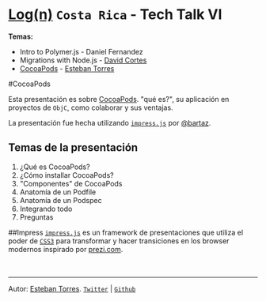 [Log(n)](http://log.co) `Costa Rica` - Tech Talk VI
============

**Temas:**
- Intro to Polymer.js - Daniel Fernandez 
- Migrations with Node.js - [David Cortes](https://github.com/dcortes22)
- [CocoaPods](#cocoapods) - [Esteban Torres](https://github.com/esttorhe)


#CocoaPods

Esta presentación es sobre [CocoaPods](http://cocoapods.org).
"qué es?", su aplicación en proyectos de `ObjC`, como colaborar y sus ventajas.

La presentación fue hecha utilizando [`impress.js`](#impress) por [@bartaz](http://twitter.com/bartaz).

Temas de la presentación
------------
1. ¿Qué es CocoaPods?
2. ¿Cómo installar CocoaPods?
3. "Componentes" de CocoaPods
4. Anatomía de un Podfile
5. Anatomía de un Podspec
6. Integrando todo
7. Preguntas

##Impress
[`impress.js`](https://github.com/bartaz/impress.js/) es un framework de presentaciones que utiliza el poder de [`CSS3`](http://www.css3.info/) para transformar y hacer transiciones en los browser modernos inspirado por [prezi.com](http://prezi.com).
<br /><br /><br />

_______________
Autor: [Esteban Torres](http://cr.linkedin.com/in/estebantorres/). [`Twitter`](http://twitter.com/creegan119) | [`Github`](https://github.com/esttorhe)
